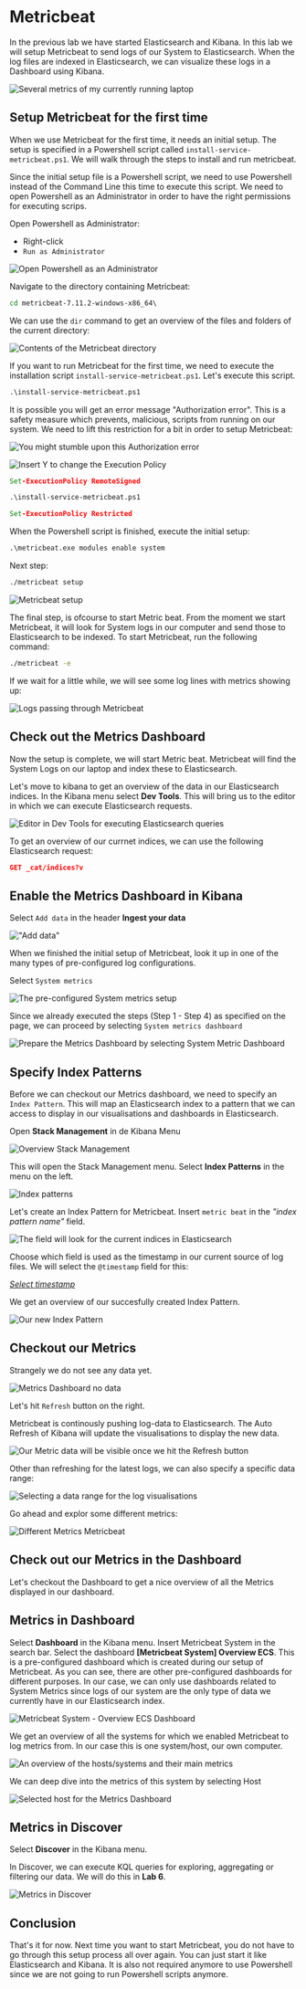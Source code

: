# Metricbeat



In the previous lab we have started Elasticsearch and Kibana. In this lab we will setup Metricbeat to send logs of our System  to Elasticsearch. When the log files are indexed in Elasticsearch, we can visualize these logs in a Dashboard using Kibana. 



![*Several metrics of my currently running laptop*](img/screenshot_dashboard_metricbeat_selected_system.PNG)



## Setup Metricbeat for the first time


When we use Metricbeat for the first time, it needs an initial setup. The setup is specified in a Powershell script called `install-service-metricbeat.ps1`. We will walk through the steps to install and run metricbeat.

Since the initial setup file is a Powershell script, we need to use Powershell instead of the Command Line this time to execute this script. We need to open Powershell as an Administrator in order to have the right permissions for executing scrips. 

Open Powershell as Administrator:

* Right-click
* `Run as Administrator`

![*Open Powershell as an Administrator*](img/open_powershell_as_administrator.png)


Navigate to the directory containing Metricbeat:


```bat
cd metricbeat-7.11.2-windows-x86_64\
```

We can use the `dir` command to get an overview of the files and folders of the current directory:


![*Contents of the Metricbeat directory*](img/screenshot_metricbeat_overview_directory.PNG)


If you want to run Metricbeat for the first time, we need to execute the installation script `install-service-metricbeat.ps1`. Let's execute this script.


```bat
.\install-service-metricbeat.ps1
```

It is possible you will get an error message "Authorization error". This is a safety measure which prevents, malicious, scripts from running on our system. We need to lift this restriction for a bit in order to setup Metricbeat:

![*You might stumble upon this Authorization error*](img/powershell_authorization_error.PNG)




![*Insert `Y` to change the Execution Policy*](img/powershell_aanpassen_policy_scripts.PNG)


```bat
Set-ExecutionPolicy RemoteSigned

.\install-service-metricbeat.ps1

Set-ExecutionPolicy Restricted
```


When the Powershell script is finished, execute the initial setup:


```bat
.\metricbeat.exe modules enable system
```


Next step:


```bat
./metricbeat setup
```


![Metricbeat setup](img/screenshot_output_metricbeat_setup.PNG)


The final step, is ofcourse to start Metric beat. From the moment we start Metricbeat, it will look for System logs in our computer and send those to Elasticsearch to be indexed. To start Metricbeat, run the following command:

```bat
./metricbeat -e 
```

If we wait for a little while, we will see some log lines with metrics showing up:

![*Logs passing through Metricbeat*](img/screenshot_voorbeeld_metrics_system_logs_die_binnenkomen_metricbeat.PNG)

## Check out the Metrics Dashboard

Now the setup is complete, we will start Metric beat. Metricbeat will find the System Logs on our laptop and index these to Elasticsearch.



Let's move to kibana to get an overview of the data in our Elasticsearch indices. In the Kibana menu select **Dev Tools**. This will bring us to the editor in which we can execute Elasticsearch requests. 



![Editor in Dev Tools for executing Elasticsearch queries](img/screenshot_metricbeat_index.PNG)



To get an overview of our currnet indices, we can use the following Elasticsearch request:

```json
GET _cat/indices?v
```



## Enable the Metrics Dashboard in Kibana


Select `Add data` in the header **Ingest your data**


![*"Add data"*](img/screenshot_homepage_kibana.PNG)

When we finished the initial setup of Metricbeat, look it up in one of the  many types of pre-configured log configurations. 


Select `System metrics`


![*The pre-configured System metrics setup*](img/screenshot_system_metrics_metricbeat.png)


Since we already executed the steps (Step 1 - Step 4) as specified on the page, we can proceed by selecting `System metrics dashboard`

![*Prepare the Metrics Dashboard by selecting System Metric Dashboard*](img/metricbeat_klaar_klik_system_metrics_dashboard.PNG)



## Specify Index Patterns


Before we can checkout our Metrics dashboard, we need to specify an `Index Pattern`. This will map an Elasticsearch index to a pattern that we can access to display in our visualisations and dashboards in Elasticsearch.

Open **Stack Management** in de Kibana Menu



![*Overview Stack Management*](img/screenshot_open_stack_management.PNG)



This will open the Stack Management menu. Select **Index Patterns** in the menu on the left.



![*Index patterns*](img/screenshot_create_index_pattern.PNG)



Let's create an Index Pattern for Metricbeat. Insert `metric beat` in the *"index pattern name"* field.



![*The field will look for the current indices in Elasticsearch*](img/screenshot_index_pattern_insert_metricbeat_create.PNG)


Choose which field is used as the timestamp in our current source of log files. We will select the `@timestamp` field for this:



[*Select timestamp*](img/screenshot_index_pattern_step_2_timestamp.PNG)


We get an overview of our succesfully created Index Pattern. 




![*Our new Index Pattern*](img/screenshot_overview_index_pattern_metricbeat.PNG)



## Checkout our Metrics 


Strangely we do not see any data yet.



![*Metrics Dashboard no data*](img/kibana_select_metrics_first_time.PNG)



Let's hit `Refresh` button on the right.

Metricbeat is continously pushing log-data to Elasticsearch. The Auto Refresh of Kibana will update the visualisations to display the new data.



![*Our Metric data will be visible once we hit the Refresh button*](img/screenshot_metric_refresh.PNG)




Other than refreshing for the latest logs, we can also specify a specific data range:



![*Selecting a data range for the log visualisations*](img/screenshot_pas_daterange_aan.PNG)



Go ahead and explor some different metrics:




![*Different Metrics Metricbeat*](img/screenshot_probeer_verschillende_metrics.PNG)



## Check out our Metrics in the Dashboard



Let's checkout the Dashboard to get a nice overview of all the Metrics displayed in our dashboard.



## Metrics in Dashboard


Select **Dashboard** in the Kibana menu. Insert Metricbeat System in the search bar. Select the dashboard **[Metricbeat System] Overview ECS**. This is a pre-configured dashboard which is created during our setup of Metricbeat. As you can see, there are other pre-configured dashboards for different purposes. In our case, we can only use dashboards related to System Metrics since logs of our system are the only type of data we currently have in our Elasticsearch index.


![*Metricbeat System - Overview ECS Dashboard*](img/screenshot_metricbeat_dashboard_type_in_system_metrics.PNG)




We get an overview of all the systems for which we enabled Metricbeat to log metrics from. In our case this is one system/host, our own computer.



![*An overview of the hosts/systems and their main metrics*](img/screenshot_dashboard_metricbeat_system_overview.PNG)



We can deep dive into the metrics of this system by selecting Host




![*Selected host for the Metrics Dashboard*](img/screenshot_dashboard_metricbeat_selected_system.PNG)



## Metrics in Discover

Select **Discover** in the Kibana menu.

In Discover, we can execute KQL queries for exploring, aggregating or filtering our data. We will do this in **Lab 6**.



![*Metrics in Discover*](img/screenshot_metric_beat_discover.PNG)



## Conclusion


That's it for now. Next time you want to start Metricbeat, you do not have to go through this setup process all over again. You can just start it like Elasticsearch and Kibana. It is also not required anymore to use Powershell since we are not going to run Powershell scripts anymore.




